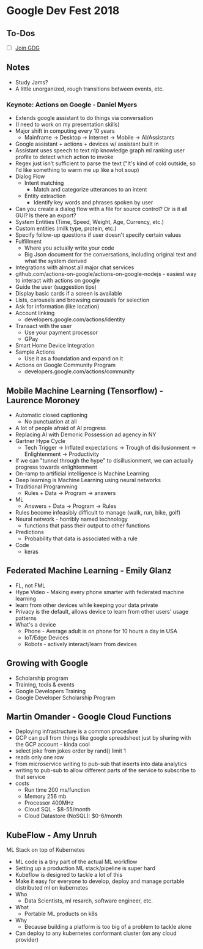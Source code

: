 # Google Dev Fest 2018

## To-Dos
- [ ] [Join GDG](meetup.com/pro/gdg)


## Notes
- Study Jams?
- A little unorganized, rough transitions between events, etc.
  

### Keynote: Actions on Google - Daniel Myers
- Extends google assistant to do things via conversation
- (I need to work on my presentation skills)
- Major shift in computing every 10 years
    - Mainframe -> Desktop -> Internet -> Mobile -> AI/Assistants
- Google assistant + actions + devices w/ assistant built in
- Assistant uses speech to text nlp knowledge graph ml ranking user profile to detect which action to invoke
- Regex just isn't sufficient to parse the text ("It's kind of cold outside, so I'd like something to warm me up like a hot soup)
- Dialog Flow
    - Intent matching
        - Match and categorize utterances to an intent
    - Entity extraction
        - Identify key words and phrases spoken by user
- Can you create a dialog flow with a file for source control? Or is it all GUI? Is there an export?
- System Entities (Time, Speed, Weight, Age, Currency, etc.)
- Custom entities (milk type, protein, etc.)
- Specify follow-up questions if user doesn't specify certain values
- Fulfillment
    - Where you actually write your code
    - Big Json document for the conversations, including original text and what the system derived
- Integrations with almost all major chat services
- github.com/actions-on-google/actions-on-google-nodejs - easiest way to interact with actions on google
- Guide the user (suggestion tips)
- Display basic cards if a screen is available
- Lists, carousels and browsing carousels for selection
- Ask for information (like location)
- Account linking
    - developers.google.com/actions/identity
- Transact with the user
    - Use your payment processor
    - GPay
- Smart Home Device Integration
- Sample Actions
    - Use it as a foundation and expand on it
- Actions on Google Community Program
    - developers.google.com/actions/community


## Mobile Machine Learning (Tensorflow) - Laurence Moroney
- Automatic closed captioning
    - No punctuation at all
- A lot of people afraid of AI progress
- Replacing AI with Demonic Possession ad agency in NY
- Gartner Hype Cycle
    - Tech Trigger -> Inflated expectations -> Trough of disillusionment -> Enlightenment -> Productivity
- If we can "tunnel through the hype" to disillusionment, we can actually progress towards enlightenment
- On-ramp to artificial intelligence is Machine Learning
- Deep learning is Machine Learning using neural networks
- Traditional Programming
    - Rules + Data -> Program -> answers
- ML
    - Answers + Data -> Program -> Rules
- Rules become infeasibly difficult to manage (walk, run, bike, golf)
- Neural network - horribly named technology
    - functions that pass their output to other functions
- Predictions
    - Probability that data is associated with a rule
- Code
    - keras


## Federated Machine Learning - Emily Glanz
- FL, not FML
- Hype Video - Making every phone smarter with federated machine learning
- learn from other devices while keeping your data private
- Privacy is the default, allows device to learn from other users' usage patterns
- What's a device
    - Phone - Average adult is on phone for 10 hours a day in USA
    - IoT/Edge Devices
    - Robots - actively interact/learn from devices


## Growing with Google
- Scholarship program
- Training, tools & events
- Google Developers Training
- Google Developer Scholarship Program


## Martin Omander - Google Cloud Functions
- Deploying infrastructure is a common procedure
- GCP can pull from things like google spreadsheet just by sharing with the GCP account - kinda cool
- select joke from jokes order by rand() limit 1
- reads only one row
- from microservice writing to pub-sub that inserts into data analytics
- writing to pub-sub to allow different parts of the service to subscribe to that service
- costs
    - Run time 200 ms/function
    - Memory 256 mb
    - Processor 400MHz
    - Cloud SQL - $8-55/month
    - Cloud Datastore (NoSQL): $0-6/month

## KubeFlow - Amy Unruh
ML Stack on top of Kubernetes
- ML code is a tiny part of the actual ML workflow
- Setting up a production ML stack/pipeline is super hard
- Kubeflow is designed to tackle a lot of this 
- Make it easy for everyone to develop, deploy and manage portable distributed ml on kubernetes
- Who
    - Data Scientists, ml resarch, software engineer, etc.
- What
    - Portable ML products on k8s
- Why
    - Because building a platform is too big of a problem to tackle alone
- Can deploy to any kubernetes conformant cluster (on any cloud provider)
